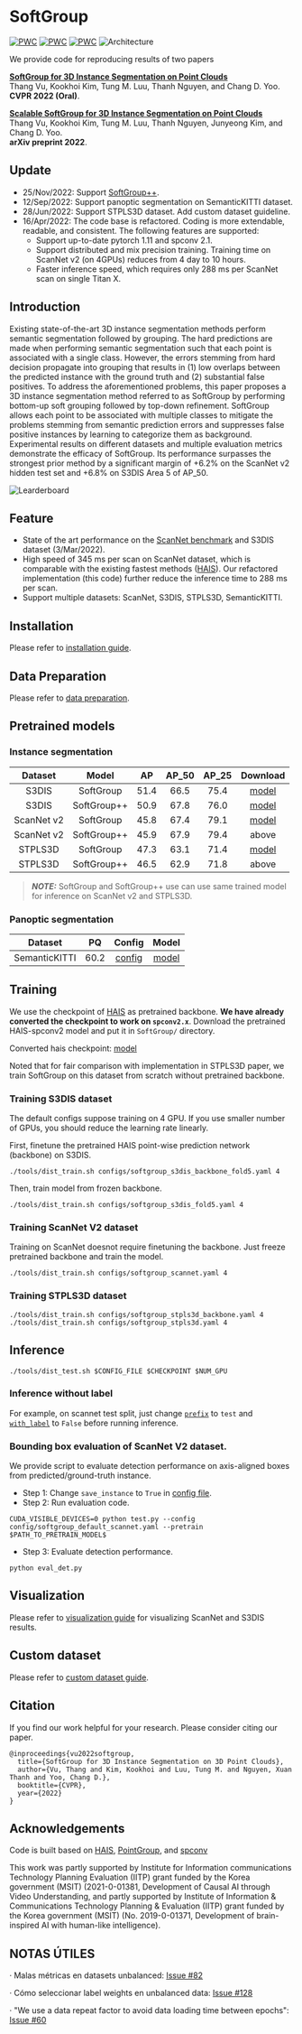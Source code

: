 # SoftGroup
[![PWC](https://img.shields.io/endpoint.svg?url=https://paperswithcode.com/badge/softgroup-for-3d-instance-segmentation-on/3d-instance-segmentation-on-scannetv2)](https://paperswithcode.com/sota/3d-instance-segmentation-on-scannetv2?p=softgroup-for-3d-instance-segmentation-on) [![PWC](https://img.shields.io/endpoint.svg?url=https://paperswithcode.com/badge/softgroup-for-3d-instance-segmentation-on/3d-instance-segmentation-on-s3dis)](https://paperswithcode.com/sota/3d-instance-segmentation-on-s3dis?p=softgroup-for-3d-instance-segmentation-on) [![PWC](https://img.shields.io/endpoint.svg?url=https://paperswithcode.com/badge/softgroup-for-3d-instance-segmentation-on/3d-object-detection-on-scannetv2)](https://paperswithcode.com/sota/3d-object-detection-on-scannetv2?p=softgroup-for-3d-instance-segmentation-on)
![Architecture](./docs/architecture.png)

We provide code for reproducing results of two papers 

[**SoftGroup for 3D Instance Segmentation on Point Clouds**](https://arxiv.org/abs/2203.01509)\
Thang Vu, Kookhoi Kim, Tung M. Luu, Thanh Nguyen, and Chang D. Yoo.\
**CVPR 2022 (Oral)**.

[**Scalable SoftGroup for 3D Instance Segmentation on Point Clouds**](https://arxiv.org/abs/2209.08263)\
Thang Vu, Kookhoi Kim, Tung M. Luu, Thanh Nguyen, Junyeong Kim, and Chang D. Yoo.\
**arXiv preprint 2022**.

## Update
- 25/Nov/2022: Support [SoftGroup++](https://arxiv.org/abs/2209.08263).
- 12/Sep/2022: Support panoptic segmentation on SemanticKITTI dataset.
- 28/Jun/2022: Support STPLS3D dataset. Add custom dataset guideline.
- 16/Apr/2022: The code base is refactored. Coding is more extendable, readable, and consistent. The following features are supported:
  - Support up-to-date pytorch 1.11 and spconv 2.1.
  - Support distributed and mix precision training. Training time on ScanNet v2 (on 4GPUs) reduces from 4 day to 10 hours.
  - Faster inference speed, which requires only 288 ms per ScanNet scan on single Titan X.

## Introduction

Existing state-of-the-art 3D instance segmentation methods perform semantic segmentation followed by grouping. The hard predictions are made when performing semantic segmentation such that each point is associated with a single class. However, the errors stemming from hard decision propagate into grouping that results in (1) low overlaps between the predicted instance with the ground truth and (2) substantial false positives. To address the aforementioned problems, this paper proposes a 3D instance segmentation method referred to as SoftGroup by performing bottom-up soft grouping followed by top-down refinement. SoftGroup allows each point to be associated with multiple classes to mitigate the problems stemming from semantic prediction errors and suppresses false positive instances by learning to categorize them as background. Experimental results on different datasets and multiple evaluation metrics demonstrate the efficacy of SoftGroup. Its performance surpasses the strongest prior method by a significant margin of +6.2% on the ScanNet v2 hidden test set and +6.8% on S3DIS Area 5 of AP_50.

![Learderboard](./docs/leaderboard.png)

## Feature
* State of the art performance on the [ScanNet benchmark](http://kaldir.vc.in.tum.de/scannet_benchmark/semantic_instance_3d) and S3DIS dataset (3/Mar/2022).
* High speed of 345 ms per scan on ScanNet dataset, which is comparable with the existing fastest methods ([HAIS](https://github.com/hustvl/HAIS)). Our refactored implementation (this code) further reduce the inference time to 288 ms per scan.
* Support multiple datasets: ScanNet, S3DIS, STPLS3D, SemanticKITTI.

## Installation
Please refer to [installation guide](docs/installation.md).

## Data Preparation
Please refer to [data preparation](dataset/README.md).

## Pretrained models

### Instance segmentation

|   Dataset  |   Model     |   AP  | AP_50 | AP_25 |                                           Download                                         |
|:----------:|:-----------:|:----:|:-----:|:-----:|:-------------------------------------------------------------------------------------------:|
|    S3DIS   | SoftGroup   | 51.4 |  66.5 |  75.4 | [model](https://drive.google.com/file/d/1-f7I6-eIma4OilBON928N6mVcYbhiUFP/view?usp=sharing) |
|    S3DIS   | SoftGroup++ | 50.9 |  67.8 |  76.0 | [model](https://drive.google.com/file/d/1OLbC8lmWkAQbqYAjiFj84egLQmJr-PmQ/view?usp=sharing) |
| ScanNet v2 | SoftGroup   | 45.8 |  67.4 |  79.1 | [model](https://drive.google.com/file/d/1XUNRfred9QAEUY__VdmSgZxGQ7peG5ms/view?usp=sharing) |
| ScanNet v2 | SoftGroup++ | 45.9 |  67.9 |  79.4 | above |
|  STPLS3D   | SoftGroup   | 47.3 |  63.1 |  71.4 | [model](https://drive.google.com/file/d/1xCkKLTCYtQmSjXYH_sSg21M_6dcAskd8/view?usp=sharing) |
|  STPLS3D   | SoftGroup++ | 46.5 |  62.9 |  71.8 | above |

> **_NOTE:_**  SoftGroup and SoftGroup++ use can use same trained model for inference on ScanNet v2 and STPLS3D.

### Panoptic segmentation

|    Dataset    |  PQ  | Config | Model |
|:-------------:|:----:|:------:|:-----:|
| SemanticKITTI | 60.2 | [config](https://github.com/thangvubk/SoftGroup/blob/main/configs/softgroup_kitti.yaml) | [model](https://drive.google.com/file/d/10Ln-xLfl8Z3DX3G3lnO_RruJtYUYDfI7/view?usp=sharing)     |

## Training
We use the checkpoint of [HAIS](https://github.com/hustvl/HAIS) as pretrained backbone. **We have already converted the checkpoint to work on ``spconv2.x``**. Download the pretrained HAIS-spconv2 model and put it in ``SoftGroup/`` directory.

Converted hais checkpoint: [model](https://drive.google.com/file/d/1FABsCUnxfO_VlItAzDYAwurdfcdK-scs/view?usp=sharing)

Noted that for fair comparison with implementation in STPLS3D paper, we train SoftGroup on this dataset from scratch without pretrained backbone.
### Training S3DIS dataset
The default configs suppose training on 4 GPU. If you use smaller number of GPUs, you should reduce the learning rate linearly. 

First, finetune the pretrained HAIS point-wise prediction network (backbone) on S3DIS.
```
./tools/dist_train.sh configs/softgroup_s3dis_backbone_fold5.yaml 4
```
Then, train model from frozen backbone.
```
./tools/dist_train.sh configs/softgroup_s3dis_fold5.yaml 4
```

### Training ScanNet V2 dataset
Training on ScanNet doesnot require finetuning the backbone. Just freeze pretrained backbone and train the model.
```
./tools/dist_train.sh configs/softgroup_scannet.yaml 4
```

### Training STPLS3D dataset
```
./tools/dist_train.sh configs/softgroup_stpls3d_backbone.yaml 4
./tools/dist_train.sh configs/softgroup_stpls3d.yaml 4
```

## Inference
```
./tools/dist_test.sh $CONFIG_FILE $CHECKPOINT $NUM_GPU
```

### Inference without label
For example, on scannet test split, just change [``prefix``](https://github.com/thangvubk/SoftGroup/blob/cf88d9be41ae83a70f9100856a3ca15ee4ddcee9/configs/softgroup_scannet.yaml#L49) to ``test`` and [``with_label``](https://github.com/thangvubk/SoftGroup/blob/cf88d9be41ae83a70f9100856a3ca15ee4ddcee9/configs/softgroup_scannet.yaml#L52) to ``False`` before running inference. 

### Bounding box evaluation of ScanNet V2 dataset.
We provide script to evaluate detection performance on axis-aligned boxes from predicted/ground-truth instance.
- Step 1: Change ``save_instance`` to ``True`` in [config file](https://github.com/thangvubk/SoftGroup/blob/99ffb9756e553e0edfb2c43e2ab6a6f646892bb5/config/softgroup_default_scannet.yaml#L72).
- Step 2: Run evaluation code.
```
CUDA_VISIBLE_DEVICES=0 python test.py --config config/softgroup_default_scannet.yaml --pretrain $PATH_TO_PRETRAIN_MODEL$
```
- Step 3: Evaluate detection performance.
```
python eval_det.py
```

## Visualization
Please refer to [visualization guide](docs/visualization.md) for visualizing ScanNet and S3DIS results.

## Custom dataset
Please refer to [custom dataset guide](docs/custom_dataset.md).

## Citation
If you find our work helpful for your research. Please consider citing our paper.

```
@inproceedings{vu2022softgroup,
  title={SoftGroup for 3D Instance Segmentation on 3D Point Clouds},
  author={Vu, Thang and Kim, Kookhoi and Luu, Tung M. and Nguyen, Xuan Thanh and Yoo, Chang D.},
  booktitle={CVPR},
  year={2022}
}
```
## Acknowledgements
Code is built based on [HAIS](https://github.com/hustvl/HAIS), [PointGroup](https://github.com/dvlab-research/PointGroup), and [spconv](https://github.com/traveller59/spconv)

This work was partly supported by Institute for Information communications Technology Planning Evaluation (IITP) grant funded by the Korea government (MSIT) (2021-0-01381, Development of Causal AI through Video Understanding, and partly supported by Institute of Information \& Communications Technology Planning \& Evaluation (IITP) grant funded by the Korea government (MSIT) (No. 2019-0-01371, Development of brain-inspired AI with human-like intelligence).


## NOTAS ÚTILES

· Malas métricas en datasets unbalanced: [Issue #82](https://github.com/thangvubk/SoftGroup/issues/82#issuecomment-1170563541)

· Cómo seleccionar label weights en unbalanced data: [Issue #128](https://github.com/thangvubk/SoftGroup/issues/128)

· "We use a data repeat factor to avoid data loading time between epochs": [Issue #60](https://github.com/thangvubk/SoftGroup/issues/60#issuecomment-1126626209)
